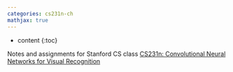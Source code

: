 ```yaml
---
categories: cs231n-ch
mathjax: true
---
```


* content
{:toc}


Notes and assignments for Stanford CS class [CS231n: Convolutional Neural Networks for Visual Recognition](http://vision.stanford.edu/teaching/cs231n/)